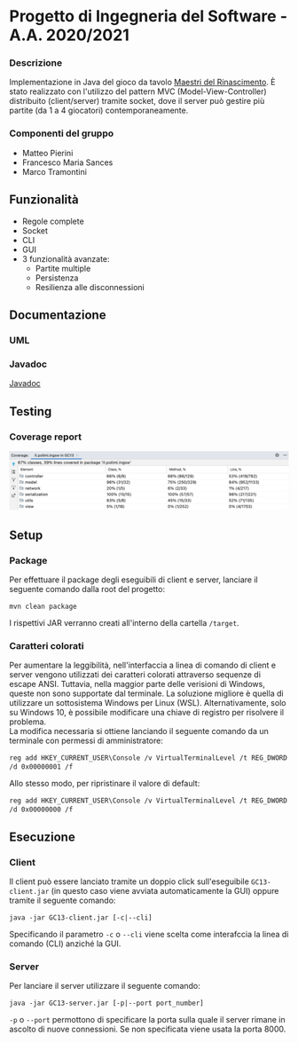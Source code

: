 # Progetto di Ingegneria del Software - A.A. 2020/2021

### Descrizione
Implementazione in Java del gioco da tavolo [Maestri del Rinascimento](http://www.craniocreations.it/prodotto/masters-of-renaissance/).
È stato realizzato con l'utilizzo del pattern MVC (Model-View-Controller) distribuito (client/server) tramite socket, dove il server può gestire più partite (da 1 a 4 giocatori) contemporaneamente.

### Componenti del gruppo
- Matteo Pierini
- Francesco Maria Sances
- Marco Tramontini


## Funzionalità
- Regole complete
- Socket
- CLI
- GUI
- 3 funzionalità avanzate:
    - Partite multiple
    - Persistenza
    - Resilienza alle disconnessioni


## Documentazione

### UML

### Javadoc

[Javadoc](https://github.com/francescosances/ing-sw-2021-pierini-sances-tramontini/tree/master/javadoc)

## Testing

### Coverage report
![Coverage report](https://github.com/francescosances/ing-sw-2021-pierini-sances-tramontini/blob/master/deliverables/coverage/coverage_report.png?raw=true)


## Setup
### Package
Per effettuare il package degli eseguibili di client e server, lanciare il seguente comando dalla root del progetto:
```
mvn clean package
```
I rispettivi JAR verranno creati all'interno della cartella ```/target```.

### Caratteri colorati
Per aumentare la leggibilità, nell'interfaccia a linea di comando di client e server vengono utilizzati dei caratteri colorati attraverso sequenze di escape ANSI. Tuttavia, nella maggior parte delle verisioni di Windows, queste non sono supportate dal terminale. La soluzione migliore è quella di utilizzare un sottosistema Windows per Linux (WSL). Alternativamente, solo su Windows 10, è possibile modificare una chiave di registro per risolvere il problema.  
La modifica necessaria si ottiene lanciando il seguente comando da un terminale con permessi di amministratore:
```
reg add HKEY_CURRENT_USER\Console /v VirtualTerminalLevel /t REG_DWORD /d 0x00000001 /f
```
Allo stesso modo, per ripristinare il valore di default:
```
reg add HKEY_CURRENT_USER\Console /v VirtualTerminalLevel /t REG_DWORD /d 0x00000000 /f
```

## Esecuzione

### Client
Il client può essere lanciato tramite un doppio click sull'eseguibile ```GC13-client.jar``` (in questo caso viene avviata automaticamente la GUI) oppure tramite il seguente comando:
```
java -jar GC13-client.jar [-c|--cli]
```
Specificando il parametro ```-c``` o ```--cli``` viene scelta come interafccia la linea di comando (CLI) anziché la GUI.

### Server
Per lanciare il server utilizzare il seguente comando:
```
java -jar GC13-server.jar [-p|--port port_number]
```
```-p``` o ```--port``` permottono di specificare la porta sulla quale il server rimane in ascolto di nuove connessioni. Se non specificata viene usata la porta 8000.